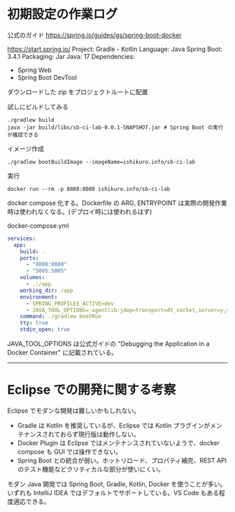 # 初期設定の作業ログ

公式のガイド
https://spring.io/guides/gs/spring-boot-docker

https://start.spring.io/
Project: Gradle - Kotlin
Language: Java
Spring Boot: 3.4.1
Packaging: Jar
Java: 17
Dependencies:
- Spring Web
- Spring Boot DevTool

ダウンロードした zip をプロジェクトルートに配置

試しにビルドしてみる
```shell
./gradlew build
java -jar build/libs/sb-ci-lab-0.0.1-SNAPSHOT.jar # Spring Boot の実行が確認できる
```

イメージ作成
```shell
./gradlew bootBuildImage --imageName=ishikuro.info/sb-ci-lab
```

実行
```shell
docker run --rm -p 8080:8080 ishikuro.info/sb-ci-lab
```

docker compose 化する。Dockerfile の ARG, ENTRYPOINT は実際の開発作業時は使われなくなる。(デプロイ時には使われるはず)

docker-compose.yml
```yaml
services:
  app:
    build: .
    ports:
      - "8080:8080"
      - "5005:5005"
    volumes:
      - .:/app
    working_dir: /app
    environment:
      - SPRING_PROFILES_ACTIVE=dev
      - JAVA_TOOL_OPTIONS=-agentlib:jdwp=transport=dt_socket,server=y,suspend=n,address=*:5005
    command: ./gradlew bootRun
    tty: true
    stdin_open: true
```

JAVA_TOOL_OPTIONS は公式ガイドの "Debugging the Application in a Docker Container" に記載されている。

----

# Eclipse での開発に関する考察

Eclipse でモダンな開発は難しいかもしれない。

- Gradle は Kotlin を推奨しているが、Eclipse では Kotlin プラグインがメンテナンスされておらず現行版は動作しない。
- Docker Plugin は Eclipse ではメンテナンスされていないようで、docker compose も GUI では操作できない。
- Spring Boot との統合が弱い。ホットリロード、プロパティ補完、REST API のテスト機能などクリティカルな部分が使いにくい。

モダン Java 開発では Spring Boot, Gradle, Kotlin, Docker を使うことが多い。いずれも IntelliJ IDEA ではデフォルトでサポートしている。VS Code もある程度適応できる。
